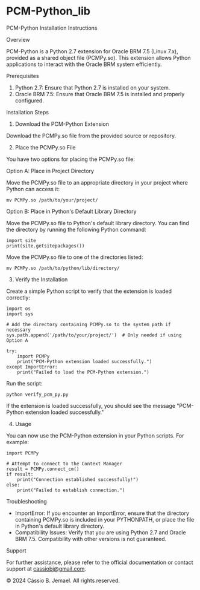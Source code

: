 # PCM-Python_lib

PCM-Python Installation Instructions

Overview

PCM-Python is a Python 2.7 extension for Oracle BRM 7.5 (Linux 7.x), provided as a shared object file (PCMPy.so). This extension allows Python applications to interact with the Oracle BRM system efficiently.

Prerequisites

1. Python 2.7: Ensure that Python 2.7 is installed on your system.
2. Oracle BRM 7.5: Ensure that Oracle BRM 7.5 is installed and properly configured.

Installation Steps

1. Download the PCM-Python Extension

Download the PCMPy.so file from the provided source or repository.

2. Place the PCMPy.so File

You have two options for placing the PCMPy.so file:

Option A: Place in Project Directory

Move the PCMPy.so file to an appropriate directory in your project where Python can access it:

    mv PCMPy.so /path/to/your/project/

Option B: Place in Python's Default Library Directory

Move the PCMPy.so file to Python's default library directory. You can find the directory by running the following Python command:

    import site
    print(site.getsitepackages())

Move the PCMPy.so file to one of the directories listed:

    mv PCMPy.so /path/to/python/lib/directory/

3. Verify the Installation

Create a simple Python script to verify that the extension is loaded correctly:

    import os
    import sys

    # Add the directory containing PCMPy.so to the system path if necessary
    sys.path.append('/path/to/your/project/')  # Only needed if using Option A

    try:
        import PCMPy
        print("PCM-Python extension loaded successfully.")
    except ImportError:
        print("Failed to load the PCM-Python extension.")

Run the script:

    python verify_pcm_py.py

If the extension is loaded successfully, you should see the message "PCM-Python extension loaded successfully."

4. Usage

You can now use the PCM-Python extension in your Python scripts. For example:

    import PCMPy

    # Attempt to connect to the Context Manager
    result = PCMPy.connect_cm()
    if result:
        print("Connection established successfully!")
    else:
        print("Failed to establish connection.")

Troubleshooting

- ImportError: If you encounter an ImportError, ensure that the directory containing PCMPy.so is included in your PYTHONPATH, or place the file in Python's default library directory.
- Compatibility Issues: Verify that you are using Python 2.7 and Oracle BRM 7.5. Compatibility with other versions is not guaranteed.

Support

For further assistance, please refer to the official documentation or contact support at cassiobj@gmail.com.

© 2024 Cássio B. Jemael. All rights reserved.


